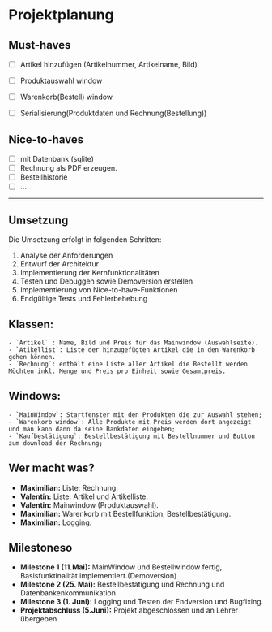 # Projektplanung

## Must-haves
- [ ] Artikel hinzufügen  (Artikelnummer, Artikelname, Bild)
- [ ] Produktauswahl window
- [ ] Warenkorb(Bestell) window
- [ ] Serialisierung(Produktdaten und Rechnung(Bestellung))



## Nice-to-haves
- [ ] mit Datenbank (sqlite)
- [ ] Rechnung  als PDF erzeugen.
- [ ] Bestellhistorie 
- [ ] ...

---

## Umsetzung
Die Umsetzung erfolgt in folgenden Schritten:
1. Analyse der Anforderungen
2. Entwurf der Architektur
3. Implementierung der Kernfunktionalitäten
4. Testen und Debuggen sowie Demoversion  erstellen
5. Implementierung von Nice-to-have-Funktionen
6. Endgültige Tests und Fehlerbehebung

## Klassen:
    - `Artikel` : Name, Bild und Preis für das Mainwindow (Auswahlseite).
    - `Atikellist`: Liste der hinzugefügten Artikel die in den Warenkorb  gehen können.
    - `Rechnung`: enthält eine Liste aller Artikel die Bestellt werden Möchten inkl. Menge und Preis pro Einheit sowie Gesamtpreis.
## Windows:
    - `MainWindow`: Startfenster mit den Produkten die zur Auswahl stehen;
    - `Warenkorb window`: Alle Produkte mit Preis werden dort angezeigt und man kann dann da seine Bankdaten eingeben;
    - `Kaufbestätigung`: Bestellbestätigung mit Bestellnummer und Button zum download der Rechnung;
    

## Wer macht was?
- **Maximilian:** Liste: Rechnung.
- **Valentin:** Liste: Artikel und Artikelliste.
- **Valentin:** Mainwindow (Produktauswahl).
- **Maximilian:** Warenkorb mit Bestellfunktion, Bestellbestätigung. 
- **Maximilian:** Logging.

## Milestoneso
- **Milestone 1 (11.Mai):** MainWindow und Bestellwindow  fertig, Basisfunktinalität implementiert.(Demoversion)
- **Milestone 2 (25. Mai):** Bestellbestätigung und Rechnung und Datenbankenkommunikation.
- **Milestone 3 (1. Juni):** Logging und Testen der Endversion und  Bugfixing.
- **Projektabschluss (5.Juni):** Projekt abgeschlossen und an Lehrer übergeben